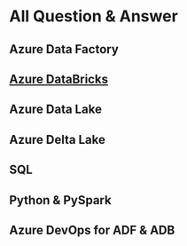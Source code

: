 # All Question & Answer 
## Azure Data Factory
## [Azure DataBricks](https://docs.databricks.com/aws/en/data-engineering/)
## Azure Data Lake
## Azure Delta Lake
## SQL
## Python & PySpark
## Azure DevOps for ADF & ADB


